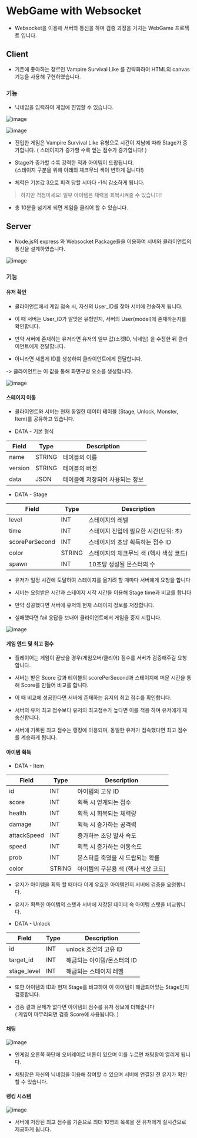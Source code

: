# WebGame with **Websocket**

- Websocket을 이용해 서버와 통신을 하며 검증 과정을 거치는 WebGame 프로젝트 입니다.

## Client

- 기존에 좋아하는 장르인 Vampire Survival Like 를 간략화하여 HTML의 canvas 기능을 사용해 구현하였습니다.

### 기능

- 닉네임을 입력하여 게임에 진입할 수 있습니다.

![image](https://github.com/user-attachments/assets/5bd14252-0395-4114-982c-2b2112edee33)

![image](https://github.com/user-attachments/assets/269354a2-59ca-472e-a532-c7ff7b737cbc)

- 진입한 게임은 Vampire Survival Like 유형으로 시간이 지남에 따라 Stage가 증가합니다.
( 스테이지가 증가할 수록 얻는 점수가 증가합니다! )

- Stage가 증가할 수록 강력한 적과 아이템이 드랍됩니다.  
(스테이지 구분을 위해 아래의 체크무늬 색이 변하게 됩니다!)

- 체력은 기본값 3으로 피격 당할 시마다 -1씩 감소하게 됩니다.

> 하지만 걱정마세요!
일부 아이템은 체력을 회복시켜줄 수 있습니다!

- 총 10분을 넘기게 되면 게임을 클리어 할 수 있습니다.

## Server

- Node.js의 express 와 Websocket Package들을 이용하여 서버와 클라이언트의 통신을 설계하였습니다.

![image](https://github.com/user-attachments/assets/2bb890cc-2118-4ca2-9342-fb40c6e7c26c)

### 기능

#### 유저 확인

- 클라이언트에서 게임 접속 시, 자신의 User_ID를 찾아 서버에 전송하게 됩니다.

- 이 때 서버는 User_ID가 알맞은 유형인지, 서버의 User(model)에 존재하는지를 확인합니다.

- 만약 서버에 존재하는 유저라면 유저의 일부 값(소켓ID, 닉네임) 을 수정한 뒤 클라이언트에게 전달합니다.

- 아니라면 새롭게 ID를 생성하여 클라이언트에게 전달합니다.

-> 클라이언트는 이 값을 통해 화면구성 요소를 생성합니다.

![image](https://github.com/user-attachments/assets/45151ab1-78b5-4566-8888-54c423dd65ea)

#### 스테이지 이동

- 클라이언트와 서버는 현재 동일한 데이터 테이블 (Stage, Unlock, Monster, Item)를 공유하고 있습니다.

- DATA - 기본 형식

| Field | Type | Description|
|---|---|---|
| name | STRING | 테이블의 이름 |
| version | STRING | 테이블의 버전 |
| data | JSON | 테이블에 저장되어 사용되는 정보 |

- DATA - Stage

| Field | Type | Description|
|---|---|---|
| level | INT | 스테이지의 레벨 |
| time | INT | 스테이지 진입에 필요한 시간(단위: 초) |
| scorePerSecond | INT | 스테이지의 초당 획득하는 점수 ID |
| color | STRING | 스테이지의 체크무늬 색 (헥사 색상 코드)|
| spawn | INT | 10초당 생성될 몬스터의 수 |

- 유저가 일정 시간에 도달하여 스테이지를 옮기려 할 때마다 서버에게 요청을 합니다

- 서버는 요청받은 시간과 스테이지 시작 시간을 이용해 Stage time과 비교를 합니다

- 만약 성공했다면 서버에 유저의 현재 스테이지 정보를 저장합니다.

- 실패했다면 fail 응답을 보내어 클라이언트에서 게임을 중지 시킵니다.

![image](https://github.com/user-attachments/assets/affc82e5-7436-4a85-b028-268b4425a48f)

#### 게임 엔드 및 최고 점수

- 플레이어는 게임이 끝났을 경우(게임오버/클리어) 점수를 서버가 검증해주길 요청합니다.

- 서버는 받은 Score 값과 테이블의 scorePerSecond과 스테이지에 머문 시간을 통해 Score를 만들어 비교를 합니다.

- 이 때 비교에 성공한다면 서버에 존재하는 유저의 최고 점수를 확인합니다.

- 서버의 유저 최고 점수보다 유저의 최고점수가 높다면 이를 적용 하며 유저에게 재송신합니다.

- 서버에 기록된 최고 점수는 랭킹에 이용되며, 동일한 유저가 접속했다면 최고 점수를 계승하게 됩니다.

#### 아이템 획득

- DATA - Item

| Field | Type | Description|
|---|---|---|
| id | INT | 아이템의 고유 ID |
| score | INT | 획득 시 얻게되는 점수 |
| health | INT | 획득 시 회복되는 체력량 |
| damage | INT | 획득 시 증가하는 공격력 |
| attackSpeed | INT | 증가하는 초당 발사 속도 |
| speed | INT | 획득 시 증가하는 이동속도 |
| prob | INT | 몬스터를 죽였을 시 드랍되는 확률 |
| color | STRING | 아이템의 구분용 색 (헥사 색상 코드) |

- 유저가 아이템을 획득 할 때마다 이게 유효한 아이템인지 서버에 검증을 요청합니다.

- 유저가 획득한 아이템의 스탯과 서버에 저장된 데이터 속 아이템 스탯을 비교합니다.

- DATA - Unlock

| Field | Type | Description|
|---|---|---|
| id | INT | unlock 조건의 고유 ID |
| target_id | INT | 해금되는 아이템/몬스터의 ID |
| stage_level | INT | 해금되는 스테이지 레벨|

- 또한 아이템의 ID와 현재 Stage를 비교하여 이 아이템이 해금되어있는 Stage인지 검증합니다.

- 검증 결과 문제가 없다면 아이템의 점수를 유저 정보에 더해줍니다  
( 게임이 마무리되면 검증 Score에 사용됩니다. )

#### 채팅

![image](https://github.com/user-attachments/assets/a49f5a00-992f-4fac-8739-7d622748fa24)

- 인게임 오른쪽 하단에 오버레이로 버튼이 있으며 이를 누르면 채팅창이 열리게 됩니다.

- 채팅창은 자신의 닉네임을 이용해 참여할 수 있으며 서버에 연결된 전 유저가 확인할 수 있습니다.

#### 랭킹 시스템

![image](https://github.com/user-attachments/assets/94a0cade-305d-4a57-b505-556dd1886f2a)

- 서버에 저장된 최고 점수를 기준으로 최대 10명의 목록을 전 유저에게 실시간으로 제공하게 됩니다.

